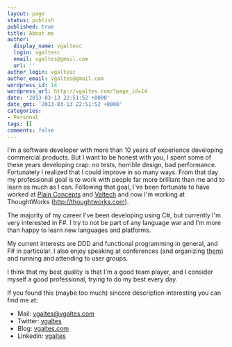 ```yaml
---
layout: page
status: publish
published: true
title: About me
author:
  display_name: vgaltesc
  login: vgaltesc
  email: vgaltes@gmail.com
  url: ''
author_login: vgaltesc
author_email: vgaltes@gmail.com
wordpress_id: 14
wordpress_url: http://vgaltes.com/?page_id=14
date: '2013-03-13 22:51:52 +0000'
date_gmt: '2013-03-13 22:51:52 +0000'
categories:
- Personal
tags: []
comments: false
---
```


I'm a software developer with more than 10 years of experience developing commercial products. But I want to be honest with you, I spent some of these years developing crap: no tests, horrible design, bad performance. Fortunately I realized that I could improve in so many ways. From that day my professional goal is to work with people far more brilliant than me and to learn as much as I can. Following that goal, I've been fortunate to have worked at [Plain Concepts](http://www.plainconcepts.com) and [Valtech](http://www.valtech.com) and now I'm working at ThoughtWorks (http://thoughtworks.com).

The majority of my career I've been developing using C#, but currently I'm very interested in F#. I try to not be part of any language war and I'm more than happy to learn new languages and platforms.

My current interests are DDD and functional programming in general, and F# in particular. I also enjoy speaking at conferences (and organizing [them](http://cas2016.agile-spain.org)) and running and attending to user groups.

I think that my best quality is that I'm a good team player, and I consider myself a good professional, trying to do my best every day.

If you found this (maybe too much) sincere description interesting you can find me at:

- Mail: [vgaltes@vgaltes.com](mailto:vgaltes@vgaltes.com)
- Twitter: [vgaltes](http://twitter.com/vgaltes)
- Blog: [vgaltes.com](http://vgaltes.com)
- Linkedin: [vgaltes](http://es.linkedin.com/in/vgaltes/)
